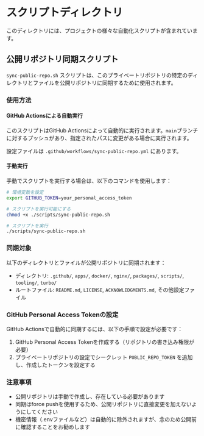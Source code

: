 # スクリプトディレクトリ

このディレクトリには、プロジェクトの様々な自動化スクリプトが含まれています。

## 公開リポジトリ同期スクリプト

`sync-public-repo.sh` スクリプトは、このプライベートリポジトリの特定のディレクトリとファイルを公開リポジトリに同期するために使用されます。

### 使用方法

#### GitHub Actionsによる自動実行

このスクリプトはGitHub Actionsによって自動的に実行されます。`main`ブランチに対するプッシュがあり、指定されたパスに変更がある場合に実行されます。

設定ファイルは `.github/workflows/sync-public-repo.yml` にあります。

#### 手動実行

手動でスクリプトを実行する場合は、以下のコマンドを使用します：

```bash
# 環境変数を設定
export GITHUB_TOKEN=your_personal_access_token

# スクリプトを実行可能にする
chmod +x ./scripts/sync-public-repo.sh

# スクリプトを実行
./scripts/sync-public-repo.sh
```

### 同期対象

以下のディレクトリとファイルが公開リポジトリに同期されます：

- ディレクトリ: `.github/`, `apps/`, `docker/`, `nginx/`, `packages/`, `scripts/`, `tooling/`, `turbo/`
- ルートファイル: `README.md`, `LICENSE`, `ACKNOWLEDGMENTS.md`, その他設定ファイル

### GitHub Personal Access Tokenの設定

GitHub Actionsで自動的に同期するには、以下の手順で設定が必要です：

1. GitHub Personal Access Tokenを作成する（リポジトリの書き込み権限が必要）
2. プライベートリポジトリの設定でシークレット `PUBLIC_REPO_TOKEN` を追加し、作成したトークンを設定する

### 注意事項

- 公開リポジトリは手動で作成し、存在している必要があります
- 同期はforce pushを使用するため、公開リポジトリに直接変更を加えないようにしてください
- 機密情報（.envファイルなど）は自動的に除外されますが、念のため公開前に確認することをお勧めします 